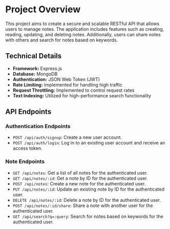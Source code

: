 # Project Overview

This project aims to create a secure and scalable RESTful API that allows users to manage notes. The application includes features such as creating, reading, updating, and deleting notes. Additionally, users can share notes with others and search for notes based on keywords.

## Technical Details

- **Framework:** Express.js
- **Database:** MongoDB
- **Authentication:** JSON Web Token (JWT)
- **Rate Limiting:** Implemented for handling high traffic
- **Request Throttling:** Implemented to control request rates
- **Text Indexing:** Utilized for high-performance search functionality

## API Endpoints

### Authentication Endpoints

- `POST /api/auth/signup`: Create a new user account.
- `POST /api/auth/login`: Log in to an existing user account and receive an access token.

### Note Endpoints

- `GET /api/notes`: Get a list of all notes for the authenticated user.
- `GET /api/notes/:id`: Get a note by ID for the authenticated user.
- `POST /api/notes`: Create a new note for the authenticated user.
- `PUT /api/notes/:id`: Update an existing note by ID for the authenticated user.
- `DELETE /api/notes/:id`: Delete a note by ID for the authenticated user.
- `POST /api/notes/:id/share`: Share a note with another user for the authenticated user.
- `GET /api/search?q=:query`: Search for notes based on keywords for the authenticated user.
